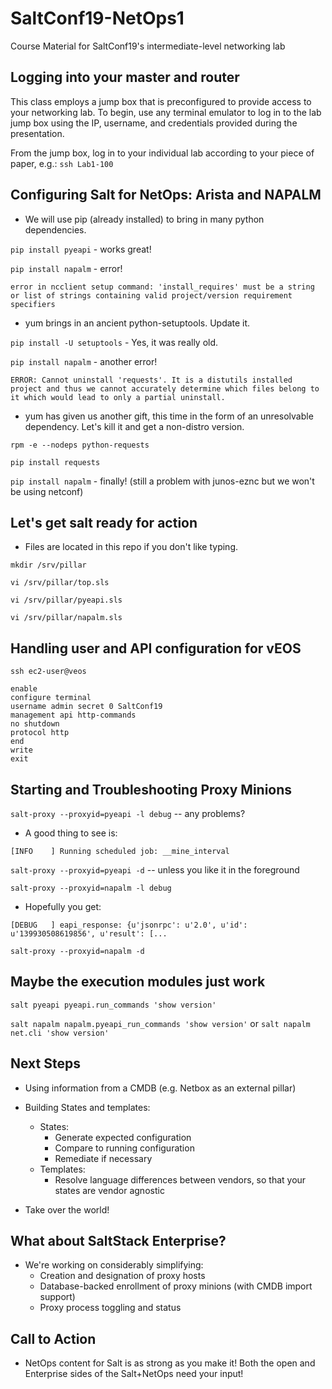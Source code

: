 # SaltConf19-NetOps1

Course Material for SaltConf19's intermediate-level networking lab

## Logging into your master and router

This class employs a jump box that is preconfigured to provide access to your networking lab.  To begin, use any terminal emulator to log in to the lab jump box using the IP, username, and credentials provided during the presentation.

From the jump box, log in to your individual lab according to your piece of paper, e.g.:
`ssh Lab1-100`

## Configuring Salt for NetOps: Arista and NAPALM

- We will use pip (already installed) to bring in many python dependencies.

`pip install pyeapi` - works great!

`pip install napalm` - error!

```
error in ncclient setup command: 'install_requires' must be a string or list of strings containing valid project/version requirement specifiers
```
    
- yum brings in an ancient python-setuptools.  Update it.

`pip install -U setuptools` - Yes, it was really old.

`pip install napalm` - another error!

```
ERROR: Cannot uninstall 'requests'. It is a distutils installed project and thus we cannot accurately determine which files belong to it which would lead to only a partial uninstall.
```

- yum has given us another gift, this time in the form of an unresolvable dependency.  Let's kill it and get a non-distro version.

`rpm -e --nodeps python-requests`

`pip install requests`

`pip install napalm` - finally! (still a problem with junos-eznc but we won't be using netconf)

## Let's get salt ready for action

- Files are located in this repo if you don't like typing.

`mkdir /srv/pillar`

`vi /srv/pillar/top.sls`

`vi /srv/pillar/pyeapi.sls`

`vi /srv/pillar/napalm.sls`

## Handling user and API configuration for vEOS

`ssh ec2-user@veos`

```
enable
configure terminal
username admin secret 0 SaltConf19
management api http-commands
no shutdown
protocol http
end
write
exit
```

## Starting and Troubleshooting Proxy Minions

`salt-proxy --proxyid=pyeapi -l debug` -- any problems?

- A good thing to see is:
```
[INFO    ] Running scheduled job: __mine_interval
```

`salt-proxy --proxyid=pyeapi -d` -- unless you like it in the foreground

`salt-proxy --proxyid=napalm -l debug`

- Hopefully you get:
```
[DEBUG   ] eapi_response: {u'jsonrpc': u'2.0', u'id': u'139930508619856', u'result': [...
```

`salt-proxy --proxyid=napalm -d`

## Maybe the execution modules just work

`salt pyeapi pyeapi.run_commands 'show version'`

`salt napalm napalm.pyeapi_run_commands 'show version'`
or
`salt napalm net.cli 'show version'`

## Next Steps

- Using information from a CMDB (e.g. Netbox as an external pillar)

- Building States and templates:
  - States:
    - Generate expected configuration
    - Compare to running configuration
    - Remediate if necessary
  - Templates:
    - Resolve language differences between vendors, so that your states are vendor agnostic

- Take over the world!

## What about SaltStack Enterprise?

- We're working on considerably simplifying:
  - Creation and designation of proxy hosts
  - Database-backed enrollment of proxy minions (with CMDB import support)
  - Proxy process toggling and status

## Call to Action

- NetOps content for Salt is as strong as you make it!  Both the open and Enterprise sides of the Salt+NetOps need your input!
